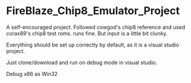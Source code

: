 # FireBlaze_Chip8_Emulator_Project
A self-encouraged project. Followed cowgod's chip8 reference and used corax89's chip8 test roms. runs fine. But input is a little bit clunky.


Everything should be set up correctly by default, as it is a visual studio project.

Just clone/download and run on debug mode in visual studio. 

Debug x86 as Win32
